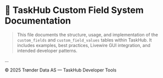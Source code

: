 # 🧠 TaskHub Custom Field System Documentation

> This file documents the structure, usage, and implementation of the `custom_fields` and `custom_field_values` tables within TaskHub. It includes examples, best practices, Livewire GUI integration, and intended developer patterns.

...

© 2025 Trønder Data AS — TaskHub Developer Tools
